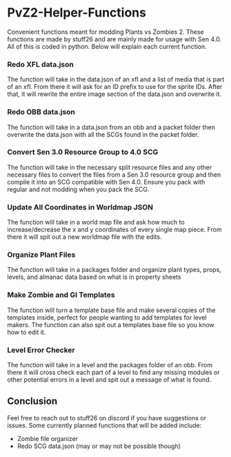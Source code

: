 # PvZ2-Helper-Functions
Convenient functions meant for modding Plants vs Zombies 2. These functions are made by stuff26 and are mainly made for usage with Sen 4.0. All of this is coded in python. Below will explain each current function.

### Redo XFL data.json
The function will take in the data.json of an xfl and a list of media that is part of an xfl. From there it will ask for an ID prefix to use for the sprite IDs. After that, it will rewrite the entire image section of the data.json and overwrite it.

### Redo OBB data.json
The function will take in a data.json from an obb and a packet folder then overwrite the data.json with all the SCGs found in the packet folder.

### Convert Sen 3.0 Resource Group to 4.0 SCG
The function will take in the necessary split resource files and any other necessary files to convert the files from a Sen 3.0 resource group and then compile it into an SCG compatible with Sen 4.0. Ensure you pack with regular and not modding when you pack the SCG.

### Update All Coordinates in Worldmap JSON
The function will take in a world map file and ask how much to increase/decrease the x and y coordinates of every single map piece. From there it will spit out a new worldmap file with the edits.

### Organize Plant Files
The function will take in a packages folder and organize plant types, props, levels, and almanac data based on what is in property sheets

### Make Zombie and GI Templates
The function will turn a template base file and make several copies of the templates inside, perfect for people wanting to add templates for level makers. The function can also spit out a templates base file so you know how to edit it.

### Level Error Checker
The function will take in a level and the packages folder of an obb. From there it will cross check each part of a level to find any missing modules or other potential errors in a level and spit out a message of what is found.


## Conclusion
Feel free to reach out to stuff26 on discord if you have suggestions or issues. Some currently planned functions that will be added include:
- Zombie file organizer
- Redo SCG data.json (may or may not be possible though)
